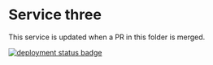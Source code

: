 # Service three

This service is updated when a PR in this folder is merged.

[![deployment status badge](https://badge-receiver-ewtifq52za-uc.a.run.app/badge/service-three.svg)](https://service-three-ewtifq52za-uc.a.run.app/)
